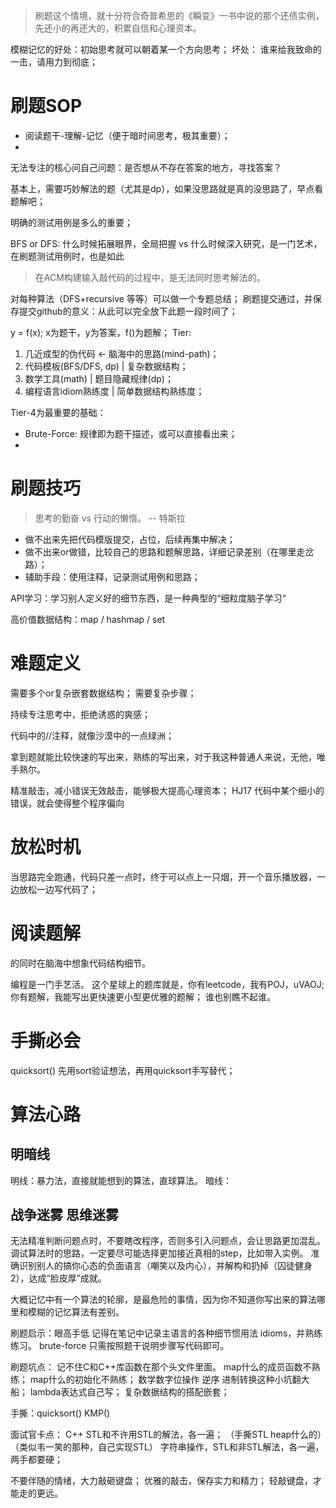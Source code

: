 
> 刷题这个情境，就十分符合奇普希思的《瞬变》一书中说的那个还债实例，先还小的再还大的，积累自信和心理资本。

模糊记忆的好处：初始思考就可以朝着某一个方向思考；
坏处：
谁来给我致命的一击，请用力到彻底；
# 刷题SOP

* 阅读题干-理解-记忆（便于暗时间思考，极其重要）；
* 

无法专注的核心问自己问题：是否想从不存在答案的地方，寻找答案？

基本上，需要巧妙解法的题（尤其是dp），如果没思路就是真的没思路了，早点看题解吧；

明确的测试用例是多么的重要；

BFS or DFS: 什么时候拓展眼界，全局把握 vs 什么时候深入研究，是一门艺术，在刷题测试用例时，也是如此

> 在ACM构建输入敲代码的过程中，是无法同时思考解法的。

对每种算法（DFS+recursive 等等）可以做一个专题总结；
刷题提交通过，并保存提交github的意义：从此可以完全放下此题一段时间了；

y = f(x);  x为题干，y为答案，f()为题解；
Tier: 
1. 几近成型的伪代码 <- 脑海中的思路(mind-path)；
2. 代码模板(BFS/DFS, dp) | 复杂数据结构；
3. 数学工具(math) | 题目隐藏规律(dp)；
4. 编程语言idiom熟练度 | 简单数据结构熟练度；

Tier-4为最重要的基础：
* Brute-Force: 规律即为题干描述，或可以直接看出来；
* 

# 刷题技巧

> 思考的勤奋 vs 行动的懒惰。   -- 特斯拉

* 做不出来先把代码模版提交，占位，后续再集中解决；
* 做不出来or做错，比较自己的思路和题解思路，详细记录差别（在哪里走岔路）；
* 辅助手段：使用注释，记录测试用例和思路；


API学习：学习别人定义好的细节东西，是一种典型的“细粒度脑子学习“

高价值数据结构：map / hashmap / set
# 难题定义

需要多个or复杂嵌套数据结构；
需要复杂步骤；

持续专注思考中，拒绝诱惑的爽感；

代码中的//注释，就像沙漠中的一点绿洲；

拿到题就能比较快速的写出来，熟练的写出来，对于我这种普通人来说，无他，唯手熟尔。

精准敲击，减小错误无效敲击，能够极大提高心理资本；
HJ17 代码中某个细小的错误，就会使得整个程序偏向
# 放松时机

当思路完全跑通，代码只差一点时，终于可以点上一只烟，开一个音乐播放器，一边放松一边写代码了；

# 阅读题解

的同时在脑海中想象代码结构细节。

编程是一门手艺活。
这个星球上的题库就是，你有leetcode，我有POJ，uVAOJ;
你有题解，我能写出更快速更小型更优雅的题解；
谁也别瞧不起谁。
# 手撕必会
quicksort()
先用sort验证想法，再用quicksort手写替代；
# 算法心路

## 明暗线

明线：暴力法，直接就能想到的算法，直球算法。
暗线：

## 战争迷雾 思维迷雾


无法精准判断问题点时，不要瞎改程序，否则多引入问题点，会让思路更加混乱。
调试算法时的思路，一定要尽可能选择更加接近真相的step，比如带入实例。
准确识别别人的搞你心态的负面语言（嘲笑以及内心），并解构和扔掉（囚徒健身2），达成“脸皮厚”成就。

大概记忆中有一个算法的轮廓，是最危险的事情，因为你不知道你写出来的算法哪里和模糊的记忆算法有差别。

刷题启示：眼高手低
记得在笔记中记录主语言的各种细节惯用法 idioms，并熟练练习。
brute-force 只需按照题干说明步骤写代码即可。

刷题坑点：
记不住C和C++库函数在那个头文件里面。
map什么的成员函数不熟练；
map什么的初始化不熟练；
数学数字位操作 逆序 进制转换这种小坑翻大船；
lambda表达式自己写；
复杂数据结构的搭配嵌套；

手撕：quicksort() KMP()

面试官卡点：
C++ STL和不许用STL的解法，各一遍；
（手撕STL heap什么的）（类似韦一笑的那种，自己实现STL）
字符串操作，STL和非STL解法，各一遍，两手都要硬；

不要伴随的情绪，大力敲砸键盘；
优雅的敲击，保存实力和精力；
轻敲键盘，才能走的更远。